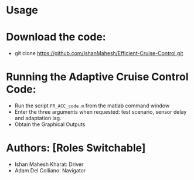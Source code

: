 # Usage

# Download the code:
+ git clone https://github.com/IshanMahesh/Efficient-Cruise-Control.git

# Running the Adaptive Cruise Control Code:
+ Run the script `FR_ACC_code.m` from the matlab command window
+ Enter the three arguments when requested: test scenario, sensor delay and adaptation lag.
+ Obtain the Graphical Outputs

# Authors: [Roles Switchable]
+ Ishan Mahesh Kharat: Driver 
+ Adam Del Colliano: Navigator


